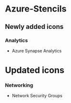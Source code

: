 # Azure-Stencils

## Newly added icons

### Analytics

- Azure Synapse Analytics

# Updated icons

### Networking

- Network Security Groups
